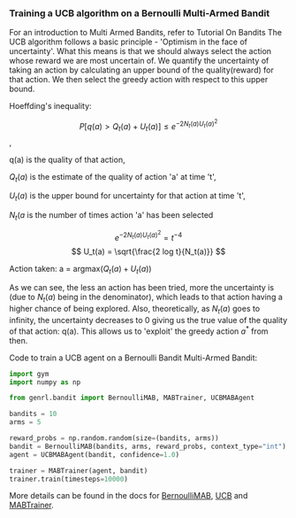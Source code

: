 ### Training a UCB algorithm on a Bernoulli Multi-Armed Bandit
For an introduction to Multi Armed Bandits, refer to Tutorial On Bandits
The UCB algorithm follows a basic principle - 'Optimism in the face of uncertainty'. What this means is that we should always select the action whose reward we are most uncertain of. We quantify the uncertainty of taking an action by calculating an upper bound of the quality(reward) for that action. We then select the greedy action with respect to this upper bound.

Hoeffding's inequality:

$$ P[q(a) > Q_t(a) + U_t(a)] \le e ^ {-2 N_t(a) U_t(a)^2}$$,

q(a) is the quality of that action,

$Q_t(a)$ is the estimate of the quality of action 'a' at time 't',

$U_t(a)$ is the upper bound for uncertainty for that action at time 't',

$N_t(a$ is the number of times action 'a' has been selected 

$$ e ^ {-2 N_t(a) U_t(a)^2} = t^{-4} $$
$$ U_t(a) = \sqrt{\frac{2 log t}{N_t(a)}} $$

Action taken: a = argmax$(Q_t(a) + U_t(a))$

As we can see, the less an action has been tried, more the uncertainty is (due to $N_t(a)$ being in the denominator), which leads to that action having a higher chance of being explored. Also, theoretically, as ${N_t(a)}$ goes to infinity, the uncertainty decreases to 0 giving us the true value of the quality of that action: q(a). This allows us to 'exploit' the greedy action $a^*$ from then.


Code to train a UCB agent on a Bernoulli Bandit Multi-Armed Bandit:

```python
import gym
import numpy as np

from genrl.bandit import BernoulliMAB, MABTrainer, UCBMABAgent

bandits = 10
arms = 5

reward_probs = np.random.random(size=(bandits, arms))
bandit = BernoulliMAB(bandits, arms, reward_probs, context_type="int")
agent = UCBMABAgent(bandit, confidence=1.0)

trainer = MABTrainer(agent, bandit)
trainer.train(timesteps=10000)
```

More details can be found in the docs for [BernoulliMAB](https://genrl.readthedocs.io/en/latest/api/bandit/genrl.bandit.bandits.multi_armed_bandits.html#genrl.bandit.bandits.multi_armed_bandits.bernoulli_mab.BernoulliMAB), [UCB](https://genrl.readthedocs.io/en/latest/api/bandit/genrl.bandit.agents.mab_agents.html#module-genrl.bandit.agents.mab_agents.ucb) and [MABTrainer](https://genrl.readthedocs.io/en/latest/api/common/bandit.html#module-genrl.bandit.trainer).
